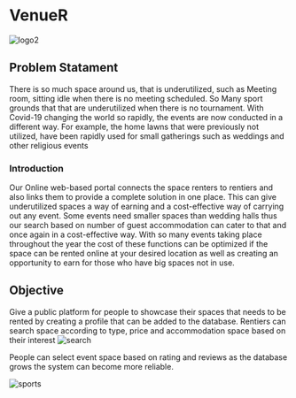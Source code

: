 # VenueR
![logo2](https://user-images.githubusercontent.com/31243714/106273239-2441d080-6254-11eb-8c5e-58564a8bb5a4.png)
## Problem Statament
There is so much space around us, that is underutilized, such as Meeting room, sitting idle when there is no meeting scheduled. So Many sport grounds that that are underutilized when there is no tournament. With Covid-19 changing the world so rapidly, the events are now conducted in a different way. For example, the home lawns that were previously not utilized, have been rapidly used for small gatherings such as weddings and other religious events
### Introduction
Our Online web-based portal connects the space renters to rentiers and also links them to provide a complete solution in one place. This can give underutilized spaces a way of earning and a cost-effective way of carrying out any event. Some events need smaller spaces than wedding halls thus our search based on number of guest accommodation can cater to that and once again in a cost-effective way.
With so many events taking place throughout the year the cost of these functions can be optimized if the space can be rented online at your desired location as well as creating an opportunity to earn for those who have big spaces not in use. 
## Objective
Give a public platform for people to showcase their spaces that needs to be rented by creating a profile that can be added to the database. 
Rentiers can search space according to type, price and accommodation space based on their interest 
![search](https://user-images.githubusercontent.com/31243714/106276636-b26c8580-6259-11eb-857a-545407f1b937.JPG)

People can select event space based on rating and reviews as the database grows the system can become more reliable. 

![sports](https://user-images.githubusercontent.com/31243714/106276775-e051ca00-6259-11eb-8be2-e9af783bf642.JPG)

